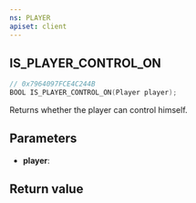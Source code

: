 ```yaml
---
ns: PLAYER
apiset: client
---
```

## IS_PLAYER_CONTROL_ON

```c
// 0x7964097FCE4C244B
BOOL IS_PLAYER_CONTROL_ON(Player player);
```

Returns whether the player can control himself.

## Parameters
* **player**:

## Return value